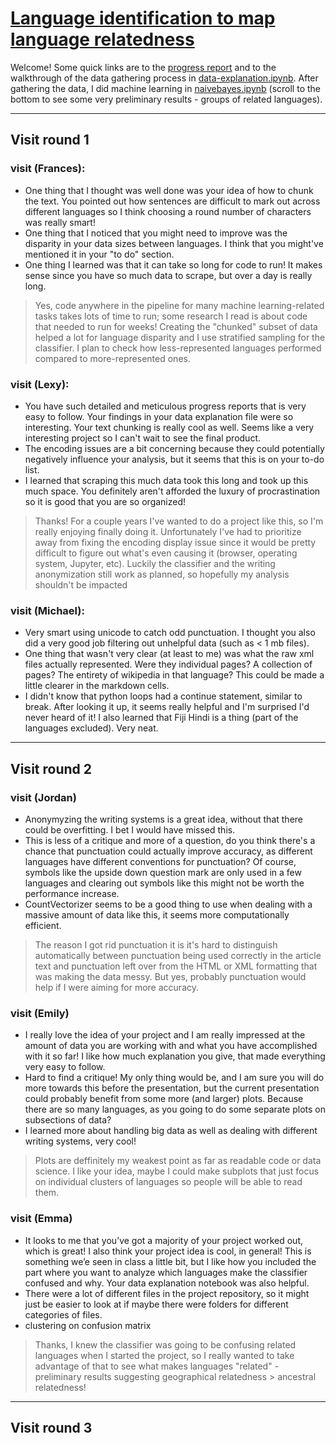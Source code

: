 # [Language identification to map language relatedness](https://github.com/Data-Science-for-Linguists-2021/languageID-relatedconfusion)
Welcome! Some quick links are to the [progress report](https://github.com/Data-Science-for-Linguists-2021/languageID-relatedconfusion/blob/main/progress_report.md) and to the walkthrough of the data gathering process in [data-explanation.ipynb](https://github.com/Data-Science-for-Linguists-2021/languageID-relatedconfusion/blob/main/data-explanation.ipynb). After gathering the data, I did machine learning in [naivebayes.ipynb](https://github.com/Data-Science-for-Linguists-2021/languageID-relatedconfusion/blob/main/naivebayes.ipynb) (scroll to the bottom to see some very preliminary results - groups of related languages).

---

## Visit round 1

### visit (Frances):
 - One thing that I thought was well done was your idea of how to chunk the text. You pointed out how sentences are difficult to mark out across different languages so I think choosing a round number of characters was really smart!
 - One thing that I noticed that you might need to improve was the disparity in your data sizes between languages. I think that you might've mentioned it in your "to do" section.
 - One thing I learned was that it can take so long for code to run! It makes sense since you have so much data to scrape, but over a day is really long.
> Yes, code anywhere in the pipeline for many machine learning-related tasks takes lots of time to run; some research I read is about code that needed to run for weeks! Creating the "chunked" subset of data helped a lot for language disparity and I use stratified sampling for the classifier. I plan to check how less-represented languages performed compared to more-represented ones.

### visit (Lexy):
 - You have such detailed and meticulous progress reports that is very easy to follow. Your findings in your data explanation file were so interesting. Your text chunking is really cool as well. Seems like a very interesting project so I can't wait to see the final product.
 - The encoding issues are a bit concerning because they could potentially negatively influence your analysis, but it seems that this is on your to-do list.
 - I learned that scraping this much data took this long and took up this much space. You definitely aren't afforded the luxury of procrastination so it is good that you are so organized!
 > Thanks! For a couple years I've wanted to do a project like this, so I'm really enjoying finally doing it. Unfortunately I've had to prioritize away from fixing the encoding display issue since it would be pretty difficult to figure out what's even causing it (browser, operating system, Jupyter, etc). Luckily the classifier and the writing anonymization still work as planned, so hopefully my analysis shouldn't be impacted

### visit (Michael):
 - Very smart using unicode to catch odd punctuation. I thought you also did a very good job filtering out unhelpful data (such as < 1 mb files).
 - One thing that wasn't very clear (at least to me) was what the raw xml files actually represented. Were they individual pages? A collection of pages? The entirety of wikipedia in that language? This could be made a little clearer in the markdown cells.
 - I didn't know that python loops had a continue statement, similar to break. After looking it up, it seems really helpful and I'm surprised I'd never heard of it! I also learned that Fiji Hindi is a thing (part of the languages excluded). Very neat.

 ---

## Visit round 2

### visit (Jordan)
 - Anonymyzing the writing systems is a great idea, without that there could be overfitting. I bet I would have missed this.
 - This is less of a critique and more of a question, do you think there's a chance that punctuation could actually improve accuracy, as different languages have different conventions for punctuation? Of course, symbols like the upside down question mark are only used in a few languages and clearing out symbols like this might not be worth the performance increase.
 - CountVectorizer seems to be a good thing to use when dealing with a massive amount of data like this, it seems more computationally efficient.
 > The reason I got rid punctuation it is it's hard to distinguish automatically between punctuation being used correctly in the article text and punctuation left over from the HTML or XML formatting that was making the data messy. But yes, probably punctuation would help if I were aiming for more accuracy.

### visit (Emily)
 - I really love the idea of your project and I am really impressed at the amount of data you are working with and what you have accomplished with it so far! I like how much explanation you give, that made everything very easy to follow.
 - Hard to find a critique! My only thing would be, and I am sure you will do more towards this before the presentation, but the current presentation could probably benefit from some more (and larger) plots. Because there are so many languages, as you going to do some separate plots on subsections of data?
 - I learned more about handling big data as well as dealing with different writing systems, very cool!
 > Plots are deffinitely my weakest point as far as readable code or data science. I like your idea, maybe I could make subplots that just focus on individual clusters of languages so people will be able to read them.

### visit (Emma)
- It looks to me that you’ve got a majority of your project worked out, which is great! I also think your project idea is cool, in general! This is something we’e seen in class a little bit, but I like how you included the part where you want to analyze which languages make the classifier confused and why. Your data explanation notebook was also helpful.
- There were a lot of different files in the project repository, so it might just be easier to look at if maybe there were folders for different categories of files.
- clustering on confusion matrix
> Thanks, I knew the classifier was going to be confusing related languages when I started the project, so I really wanted to take advantage of that to see what makes languages "related" - preliminary results suggesting geographical relatedness > ancestral relatedness!

 ---

## Visit round 3
